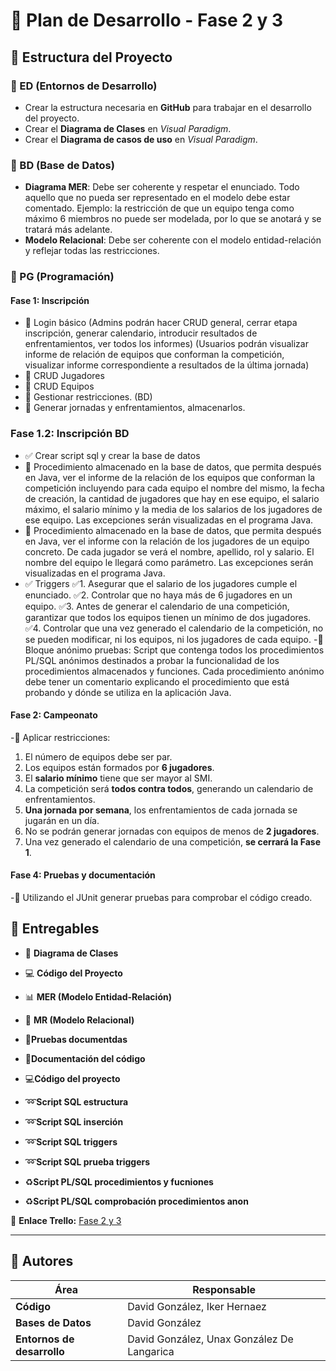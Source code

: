 # 📌 Plan de Desarrollo - Fase 2 y 3

## 📂 Estructura del Proyecto

### 🔹 ED (Entornos de Desarrollo)
- Crear la estructura necesaria en **GitHub** para trabajar en el desarrollo del proyecto.
- Crear el **Diagrama de Clases** en *Visual Paradigm*.
- Crear el **Diagrama de casos de uso** en *Visual Paradigm*.

### 🔹 BD (Base de Datos)
- **Diagrama MER**: Debe ser coherente y respetar el enunciado. Todo aquello que no pueda ser representado en el modelo debe estar comentado. Ejemplo: la restricción de que un equipo tenga como máximo 6 miembros no puede ser modelada, por lo que se anotará y se tratará más adelante.
- **Modelo Relacional**: Debe ser coherente con el modelo entidad-relación y reflejar todas las restricciones.

### 🔹 PG (Programación)
#### **Fase 1: Inscripción**
- 🔄 Login básico (Admins podrán hacer CRUD general, cerrar etapa inscripción, generar calendario, introducir resultados de enfrentamientos, ver todos los informes) (Usuarios podrán visualizar informe de relación de equipos que conforman la competición, visualizar informe correspondiente a resultados de la última jornada)
- 🔄 CRUD Jugadores
- 🔄 CRUD Equipos
- 🔄 Gestionar restricciones. (BD)
- 🔄 Generar jornadas y enfrentamientos, almacenarlos.

### **Fase 1.2: Inscripción BD**

- ✅ Crear script sql y crear la base de datos
- 🔄 Procedimiento almacenado en la base de datos, que permita después en Java, ver el
informe de la relación de los equipos que conforman la competición incluyendo para
cada equipo el nombre del mismo, la fecha de creación, la cantidad de jugadores que
hay en ese equipo, el salario máximo, el salario mínimo y la media de los salarios de los
jugadores de ese equipo. Las excepciones serán visualizadas en el programa Java.
- 🔄 Procedimiento almacenado en la base de datos, que permita después en Java, ver el
informe con la relación de los jugadores de un equipo concreto. De cada jugador se
verá el nombre, apellido, rol y salario. El nombre del equipo le llegará como
parámetro. Las excepciones serán visualizadas en el programa Java.
- ✅ Triggers
✅1. Asegurar que el salario de los jugadores cumple el enunciado.
✅2. Controlar que no haya más de 6 jugadores en un equipo.
✅3. Antes de generar el calendario de una competición, garantizar que todos los
      equipos tienen un mínimo de dos jugadores.
✅4. Controlar que una vez generado el calendario de la competición, no se pueden
    modificar, ni los equipos, ni los jugadores de cada equipo.
-🔄 Bloque anónimo pruebas: Script que contenga todos los procedimientos PL/SQL anónimos
destinados a probar la funcionalidad de los procedimientos almacenados y
funciones. Cada procedimiento anónimo debe tener un comentario explicando el
procedimiento que está probando y dónde se utiliza en la aplicación Java.


#### **Fase 2: Campeonato**
-🔄 Aplicar restricciones:
  1. El número de equipos debe ser par.
  2. Los equipos están formados por **6 jugadores**.
  3. El **salario mínimo** tiene que ser mayor al SMI.
  4. La competición será **todos contra todos**, generando un calendario de enfrentamientos.
  5. **Una jornada por semana**, los enfrentamientos de cada jornada se jugarán en un día.
  6. No se podrán generar jornadas con equipos de menos de **2 jugadores**.
  7. Una vez generado el calendario de una competición, **se cerrará la Fase 1**.

#### **Fase 4: Pruebas y documentación**
-🔄 Utilizando el JUnit generar pruebas para comprobar el código creado.

## 📌 Entregables
- 📜 **Diagrama de Clases**
- 💻 **Código del Proyecto**
- 📊 **MER (Modelo Entidad-Relación)**
- 🔗 **MR (Modelo Relacional)**

- 🧾**Pruebas documentdas**
- 📃**Documentación del código**
- 💻**Código del proyecto**
- ➿**Script SQL estructura**
- ➿**Script SQL inserción**
- ➿**Script SQL triggers**
- ➿**Script SQL prueba triggers**
- ♻️**Script PL/SQL procedimientos y fucniones**
- ♻️**Script PL/SQL comprobación procedimientos anon**


🔗 **Enlace Trello:** [Fase 2 y 3](https://trello.com/invite/b/67a5fdba23077d7eb9092b51/ATTI11bc185a410123f4e961ff19b7b7448bE6422D45/fase-2)

---

## 👥 Autores

| Área | Responsable |
|-------|-----------------------------|
| **Código** | David González, Iker Hernaez |
| **Bases de Datos** | David González |
| **Entornos de desarrollo** | David González, Unax González De Langarica |

